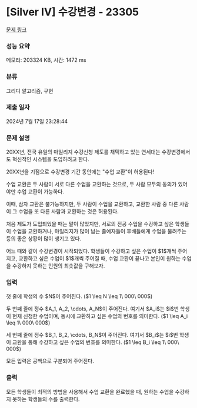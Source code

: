 # [Silver IV] 수강변경 - 23305 

[문제 링크](https://www.acmicpc.net/problem/23305) 

### 성능 요약

메모리: 203324 KB, 시간: 1472 ms

### 분류

그리디 알고리즘, 구현

### 제출 일자

2024년 7월 17일 23:28:44

### 문제 설명

<p>20XX년, 전국 유일의 마일리지 수강신청 제도를 채택하고 있는 연세대는 수강변경에서도 혁신적인 시스템을 도입하려고 한다.</p>

<p>20XX년을 기점으로 수강변경 기간 동안에는 "수업 교환"이 허용된다!</p>

<p>수업 교환은 두 사람이 서로 다른 수업을 교환하는 것으로, 두 사람 모두의 동의가 있어야만 수업 교환이 가능하다.</p>

<p>이때, 삼자 교환은 불가능하지만, 두 사람이 수업을 교환하고, 교환한 사람 중 다른 사람이 그 수업을 또 다른 사람과 교환하는 것은 허용된다.</p>

<p>처음 제도가 도입되었을 때는 말이 많았지만, 서로의 전공 수업을 수강하고 싶은 학생들이 수업을 교환하거나, 마일리지가 많이 남는 졸예자들이 후배들에게 수업을 물려주는 등의 좋은 상황이 많이 생기고 있다.</p>

<p>어느 때와 같이 수강변경이 시작되었다. 학생들이 수강하고 싶은 수업이 $1$개씩 주어지고, 교환하고 싶은 수업이 $1$개씩 주어질 때, 수업 교환이 끝나고 본인이 원하는 수업을 수강하지 못하는 인원의 최솟값을 구해보자.</p>

### 입력 

 <p>첫 줄에 학생의 수 $N$이 주어진다. ($1 \leq N \leq 1\ 000\ 000$)</p>

<p>두 번째 줄에 정수 $A_1, A_2, \cdots, A_N$이 주어진다. 여기서 $A_i$는 $i$번 학생이 현재 신청한 수업이며, 동시에 교환하고 싶은 수업의 번호를 의미한다. ($1 \leq A_i \leq 1\ 000\ 000$)</p>

<p>세 번째 줄에 정수 $B_1, B_2, \cdots, B_N$이 주어진다. 여기서 $B_i$는 $i$번 학생이 교환을 통해 수강하고 싶은 수업의 번호를 의미한다. ($1 \leq B_i \leq 1\ 000\ 000$)</p>

<p>모든 입력은 공백으로 구분되어 주어진다.</p>

### 출력 

 <p>모든 학생들이 최적의 방법을 사용해서 수업 교환을 완료했을 때, 원하는 수업을 수강하지 못하는 학생들의 수를 출력한다.</p>

